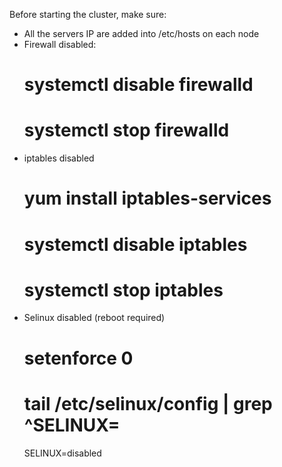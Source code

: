 Before starting the cluster, make sure:
* All the servers IP are added into /etc/hosts on each node
* Firewall disabled: 
  # systemctl disable firewalld
  # systemctl stop firewalld
* iptables disabled
  # yum install iptables-services
  # systemctl disable iptables 
  # systemctl stop iptables
* Selinux disabled (reboot required)
  # setenforce 0
  # tail /etc/selinux/config | grep ^SELINUX=
  SELINUX=disabled
